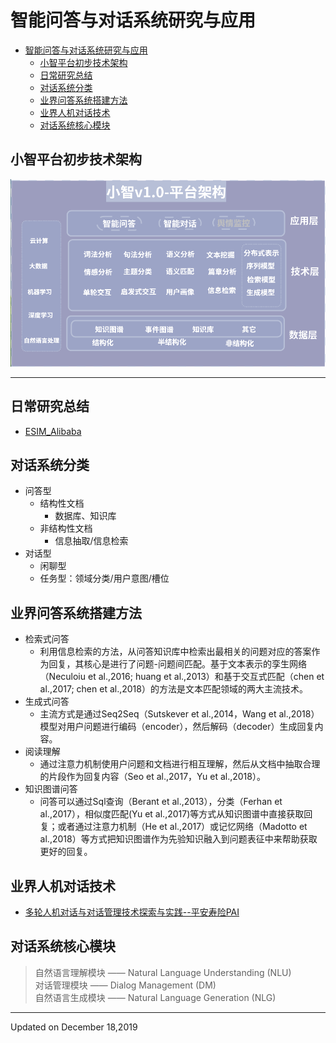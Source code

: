 # 智能问答与对话系统研究与应用
<!-- TOC -->

- [智能问答与对话系统研究与应用](#智能问答与对话系统研究与应用)
    - [小智平台初步技术架构](#小智平台初步技术架构)
    - [日常研究总结](#日常研究总结)
    - [对话系统分类](#对话系统分类)
    - [业界问答系统搭建方法](#业界问答系统搭建方法)
    - [业界人机对话技术](#业界人机对话技术)
    - [对话系统核心模块](#对话系统核心模块)

<!-- /TOC -->

## 小智平台初步技术架构　
![小智平台](./image/SS.png)  

---
## 日常研究总结
- [ESIM_Alibaba](http://naotu.baidu.com/file/35d306210f00fa32e80819ab23faaacd?token=a21cc2541fea5bed)
## 对话系统分类  
- 问答型  
  + 结构性文档  
    - 数据库、知识库  
  + 非结构性文档  
    - 信息抽取/信息检索
- 对话型
   + 闲聊型
   + 任务型：领域分类/用户意图/槽位
## 业界问答系统搭建方法
- 检索式问答
  + 利用信息检索的方法，从问答知识库中检索出最相关的问题对应的答案作为回复，其核心是进行了问题-问题间匹配。基于文本表示的孪生网络（Neculoiu et al.,2016; huang et al.,2013）和基于交互式匹配（chen et al.,2017; chen et al.,2018）的方法是文本匹配领域的两大主流技术。
- 生成式问答
  + 主流方式是通过Seq2Seq（Sutskever et al.,2014，Wang et al.,2018）模型对用户问题进行编码（encoder），然后解码（decoder）生成回复内容。
- 阅读理解
  + 通过注意力机制使用户问题和文档进行相互理解，然后从文档中抽取合理的片段作为回复内容（Seo et al.,2017，Yu et al.,2018）。
- 知识图谱问答
  + 问答可以通过Sql查询（Berant et al.,2013），分类（Ferhan et al.,2017），相似度匹配(Yu et al.,2017)等方式从知识图谱中直接获取回复；或者通过注意力机制（He et al.,2017）或记忆网络（Madotto et al.,2018）等方式把知识图谱作为先验知识融入到问题表征中来帮助获取更好的回复。
 
## 业界人机对话技术
- [多轮人机对话与对话管理技术探索与实践--平安寿险PAI](https://mp.weixin.qq.com/s/k-Uatc59J1MxZY8ZaUwS8w) 
## 对话系统核心模块
> 自然语言理解模块 —— Natural Language Understanding (NLU)  
> 对话管理模块 —— Dialog Management (DM)  
> 自然语言生成模块 —— Natural Language Generation (NLG)  

---
Updated on December 18,2019


